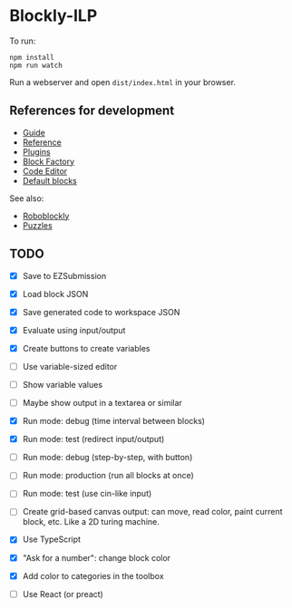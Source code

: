 # Blockly-ILP

To run:

```
npm install
npm run watch
```

Run a webserver and open `dist/index.html` in your browser.

## References for development

- [Guide](https://developers.google.com/blockly/guides/overview)
- [Reference](https://developers.google.com/blockly/reference/js/blockly)
- [Plugins](https://google.github.io/blockly-samples/)
- [Block Factory](https://blockly-demo.appspot.com/static/demos/blockfactory/index.html)
- [Code Editor](https://blockly-demo.appspot.com/static/demos/code/index.html)
- [Default blocks](https://github.com/google/blockly/tree/develop/blocks)

See also:

- [Roboblockly](https://roboblocky.com/curriculum/hourofcode/coding/3.php)
- [Puzzles](https://teachinglondoncomputing.org/puzzles/)

## TODO

- [x] Save to EZSubmission

- [x] Load block JSON
- [x] Save generated code to workspace JSON
- [x] Evaluate using input/output
- [x] Create buttons to create variables

- [ ] Use variable-sized editor
- [ ] Show variable values
- [ ] Maybe show output in a textarea or similar

- [x] Run mode: debug (time interval between blocks)
- [x] Run mode: test (redirect input/output)
- [ ] Run mode: debug (step-by-step, with button)
- [ ] Run mode: production (run all blocks at once)
- [ ] Run mode: test (use cin-like input)

- [ ] Create grid-based canvas output: can move, read color, paint current block, etc. Like a 2D turing machine.

- [x] Use TypeScript
- [x] "Ask for a number": change block color
- [x] Add color to categories in the toolbox
- [ ] Use React (or preact)

